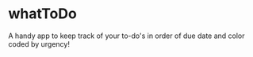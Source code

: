 # whatToDo
A handy app to keep track of your to-do's in order of due date and color coded by urgency!
